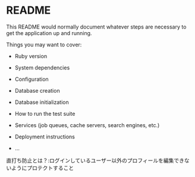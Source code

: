 # README

This README would normally document whatever steps are necessary to get the
application up and running.

Things you may want to cover:

* Ruby version

* System dependencies

* Configuration

* Database creation

* Database initialization

* How to run the test suite

* Services (job queues, cache servers, search engines, etc.)

* Deployment instructions

* ...


直打ち防止とは？:ログインしているユーザー以外のプロフィールを編集できないようにプロテクトすること